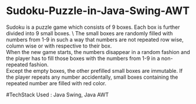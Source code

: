 # Sudoku-Puzzle-in-Java-Swing-AWT

Sudoku is a puzzle game which consists of 9 boxes. Each box is further divided into 9 small boxes. \ 
The small boxes are randomly filled with numbers from 1-9 in such a way that numbers are not repeated row wise, column wise or with respective to their box. \
When the new game starts, the numbers disappear in a random fashion and the player has to fill those boxes with the numbers from 1-9 in a non-repeated fashion.\
Except the empty boxes, the other prefilled small boxes are immutable. If the player repeats any number accidentally, small boxes containing the repeated number 
are filled with red color.

#TechStack Used : Java Swing, Java AWT
